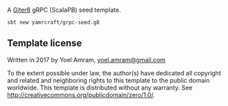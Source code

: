 A [Giter8][g8] gRPC (ScalaPB) seed template. 

```
sbt new yamrcraft/grpc-seed.g8
```

Template license
----------------
Written in 2017 by Yoel Amram, yoel.amram@gmail.com

To the extent possible under law, the author(s) have dedicated all copyright and related
and neighboring rights to this template to the public domain worldwide.
This template is distributed without any warranty. See <http://creativecommons.org/publicdomain/zero/1.0/>.

[g8]: http://www.foundweekends.org/giter8/
